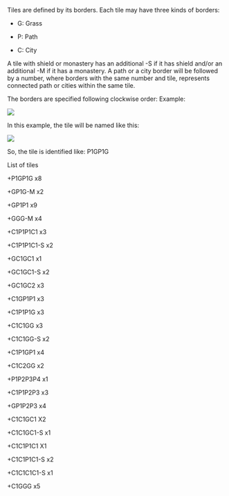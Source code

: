 
Tiles are defined by its borders. Each tile may have three kinds of borders:


- G: Grass

- P: Path

- C: City



A tile with shield or monastery has an additional -S if it has shield and/or an additional -M if it has a monastery.
A path or a city border will be followed by a number, where borders with the same number and tile, represents connected path or cities within the same tile.

The borders are specified following clockwise order:
Example:

![](https://github.com/GermanCalderonLeiva/ccconseiller/blob/main/SampleTile.png?raw=true)

In this example, the tile will be named like this:

![](https://github.com/GermanCalderonLeiva/ccconseiller/blob/main/Sample_Tile_Example.png?raw=true)

So, the tile is identified like: P1GP1G

List of tiles

+P1GP1G x8

+GP1G-M x2

+GP1P1 x9

+GGG-M x4

+C1P1P1C1 x3

+C1P1P1C1-S x2

+GC1GC1 x1

+GC1GC1-S x2

+GC1GC2 x3

+C1GP1P1 x3

+C1P1P1G x3

+C1C1GG x3

+C1C1GG-S x2

+C1P1GP1 x4

+C1C2GG x2

+P1P2P3P4 x1

+C1P1P2P3 x3

+GP1P2P3 x4

+C1C1GC1 X2

+C1C1GC1-S x1

+C1C1P1C1 X1

+C1C1P1C1-S x2

+C1C1C1C1-S x1

+C1GGG  x5
